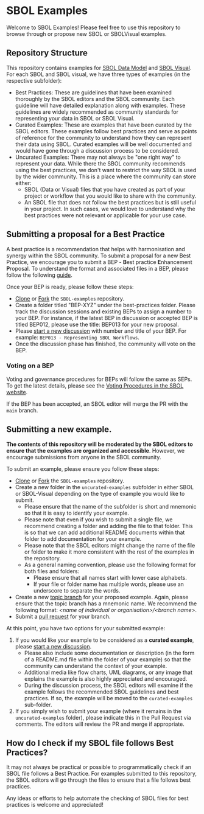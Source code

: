 # SBOL Examples

Welcome to SBOL Examples! Please feel free to use this repository to browse through or propose new SBOL or SBOLVisual examples.


## Repository Structure
This repository contains examples for [SBOL Data Model](https://sbolstandard.org/datamodel-about/) and [SBOL Visual](https://sbolstandard.org/visual-about/). 
For each SBOL and SBOL visual, we have three types of examples (in the respective subfolder): 
- Best Practices: These are guidelines that have been examined thoroughly by the SBOL editors and the SBOL community. Each guideline will have detailed explanation along with examples. These guidelines are widely recommended as community standards for representing your data in SBOL or SBOL Visual. 
- Curated Examples: These are examples that have been curated by the SBOL editors. These examples follow best practices and serve as points of reference for the community to understand how they can represent their data using SBOL. Curated examples will be well documented and would have gone through a discussion process to be considered.
- Uncurated Examples: There may not always be "one right way" to represent your data. While there the SBOL community recommends using the best practices, we don't want to restrict the way SBOL is used by the wider community. This is a place where the community can store either: 
    - SBOL (Data or Visual) files that you have created as part of your project or workflow that you would like to share with the community.
    - An SBOL file that does not follow the best practices but is still useful in your project. In such cases, we would love to understand why the best practices were not relevant or applicable for your use case.

## Submitting a proposal for a Best Practice
A best practice is a recommendation that helps with harmonisation and synergy within the SBOL community. To submit a proposal for a new Best Practice, we encourage you to submit a BEP - **B**est practice **E**nhancement **P**roposal. To understand the format and associated files in a BEP, please follow the following [guide](https://github.com/SynBioDex/SBOL-examples/issues/17).

Once your BEP is ready, please follow these steps: 

- [Clone](https://docs.github.com/en/repositories/creating-and-managing-repositories/cloning-a-repository) or [Fork](https://docs.github.com/en/get-started/quickstart/fork-a-repo) the `SBOL-examples` repository. 
- Create a folder titled "BEP-XYZ" under the best-practices folder. Please track the discussion sessions and existing BEPs to assign a number to your BEP. For instance, if the latest BEP in discussion or accepted BEP is titled BEP012, please use the title: BEP013 for your new proposal.
- Please [start a new discussion](https://github.com/SynBioDex/SBOL-examples/discussions/new) with number and title of your BEP. For example: `BEP013 - Representing SBOL Workflows`.
- Once the discussion phase has finished, the community will vote on the BEP. 

### Voting on a BEP
Voting and governance procedures for BEPs will follow the same as SEPs. To get the latest details, please see the [Voting Procedures in the SBOL website](https://sbolstandard.org/community-governance/).

If the BEP has been accepted, an SBOL editor will merge the PR with the `main` branch.

## Submitting a new example. 
**The contents of this repository will be moderated by the SBOL editors to ensure that the examples are organized and accessible**. However, we encourage submissions from anyone in the SBOL community. 

To submit an example, please ensure you follow these steps: 
- [Clone](https://docs.github.com/en/repositories/creating-and-managing-repositories/cloning-a-repository) or [Fork](https://docs.github.com/en/get-started/quickstart/fork-a-repo) the `SBOL-examples` repository. 
- Create a new folder in the `uncurated-examples` subfolder in either SBOL or SBOL-Visual depending on the type of example you would like to submit.
    - Please ensure that the name of the subfolder is short and mnemonic so that it is easy to identify your example. 
    - Please note that even if you wish to submit a single file, we recommend creating a folder and adding the file to that folder. This is so that we can add additional README documents within that folder to add documentation for your example.
    - Please note that the SBOL editors might change the name of the file or folder to make it more consistent with the rest of the examples in the repository.
    - As a general naming convention, please use the following format for both files and folders:
       - Please ensure that all names start with lower case alphabets. 
       - If your file or folder name has multiple words, please use an underscore to separate the words.
- Create a new [topic branch](https://docs.github.com/en/pull-requests/collaborating-with-pull-requests/proposing-changes-to-your-work-with-pull-requests/about-branches) for your proposed example. Again, please ensure that the topic branch has a mnemonic name. We recommend the following format: _\<name of individual or organisation\>/\<branch name\>_. 
- Submit a [pull request](https://docs.github.com/en/pull-requests/collaborating-with-pull-requests/proposing-changes-to-your-work-with-pull-requests/about-pull-requests) for your branch.

At this point, you have two options for your submitted example: 
1. If you would like your example to be considered as a **curated example**, please [start a new discussion](https://github.com/SynBioDex/SBOL-examples/discussions/new). 
    - Please also include some documentation or description (in the form of a README.md file within the folder of your example) so that the community can understand the context of your example.
    - Additional media like flow charts, UML diagrams, or any image that explains the example is also highly appreciated and encouraged.
    - During the discussion process, the SBOL editors will examine if the example follows the recommended SBOL guidelines and best practices. If so, the example will be moved to the `curated-examples` sub-folder. 
2. If you simply wish to submit your example (where it remains in the `uncurated-examples` folder), please indicate this in the Pull Request via comments. The editors will review the PR and merge if appropriate. 


## How do I check if my SBOL file follows Best Practices?
It may not always be practical or possible to programmatically check if an SBOL file follows a Best Practice. For examples submitted to this repository, the SBOL editors will go through the files to ensure that a file follows best practices. 

Any ideas or efforts to help automate the checking of SBOL files for best practices is welcome and appreciated!
